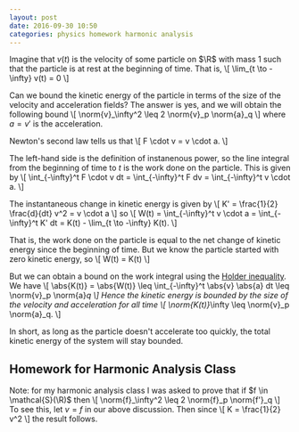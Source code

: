 ```yaml
---
layout: post
date: 2016-09-30 10:50
categories: physics homework harmonic analysis
---
```


Imagine that $v(t)$ is the velocity of some particle on $\R$ with mass $1$ such that the particle is at rest at the beginning of time. That is,
\\[
	\lim_{t \to -\infty} v(t) = 0
\\]

Can we bound the kinetic energy of the particle in terms of the size of the velocity and acceleration fields? The answer is yes, and we will obtain the following bound
\\[
	\norm{v}_\infty^2 \leq 2 \norm{v}_p \norm{a}_q
\\]
where $a = v'$ is the acceleration.

Newton's second law tells us that
\\[
	F \cdot v = v \cdot a.
\\]

The left-hand side is the definition of instanenous power, so the line integral from the beginning of time to $t$ is the work done on the particle. This is given by
\\[
	\int_{-\infty}^t F \cdot v dt = \int_{-\infty}^t F dv = \int_{-\infty}^t v \cdot a.
\\]

The instantaneous change in kinetic energy is given by 
\\[
	K' = \frac{1}{2} \frac{d}{dt} v^2 = v \cdot a
\\]
so
\\[
	W(t) = \int_{-\infty}^t v \cdot a = \int_{-\infty}^t K' dt = K(t) - \lim_{t \to -\infty} K(t).
\\]

That is, the work done on the particle is equal to the net change of kinetic energy since the beginning of time. But we know the particle started with zero kinetic energy, so
\\[
	W(t) = K(t)
\\]

But we can obtain a bound on the work integral using the [Holder inequality](what-does-the-holder-inequality-say). We have
\\[
	\abs{K(t)} = \abs{W(t)} \leq \int_{-\infty}^t \abs{v} \abs{a} dt \leq \norm{v}_p \norm{a}_q
\\]
Hence the kinetic energy is bounded by the size of the velocity and acceleration for all time
\\[
	\norm{K(t)}_\infty \leq \norm{v}_p \norm{a}_q.
\\]

In short, as long as the particle doesn't accelerate too quickly, the total kinetic energy of the system will stay bounded.

## Homework for Harmonic Analysis Class
Note: for my harmonic analysis class I was asked to prove that if $f \in \mathcal{S}(\R)$ then
\\[
	\norm{f}_\infty^2 \leq 2 \norm{f}_p \norm{f'}_q	
\\]
To see this, let $v = f$ in our above discussion. Then since
\\[ 
	K = \frac{1}{2} v^2
\\]
the result follows.
